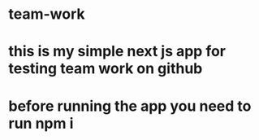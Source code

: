 # team-work
# this is my simple next js app for testing team work on github
# before running the app you need to run npm i

